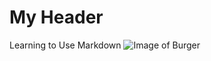 # My Header
Learning to Use Markdown
![Image of Burger](https://www.thecookierookie.com/wp-content/uploads/2023/04/featured-stovetop-burgers-recipe.jpg)

